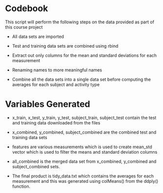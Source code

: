 # Codebook  
This script will perform the following steps on the data provided as part of this course project
* All data sets are imported

* Test and training data sets are combined using rbind

* Extract out only columns for the mean and standard deviations for each measurement

* Renaming names to more meaningful names

* Combine all the data sets into a single data set before computing the averages for each subject and activity type



# Variables Generated
* x_train, x_test, y_train, y_test, subject_train, subject_test contain the test and training data downloaded from the files

* x_combined, y_combined, subject_combined are the combined test and training data sets

* features are various measurements which is used to create mean_std vector which is used to filter the means and standard deviation columns

* all_combined is the merged data set from x_combined, y_combined and subject_combined sets.

* The final product is tidy_data.txt which contains the averages for each measurement and this was generated using colMeans() from the ddply() function. 
